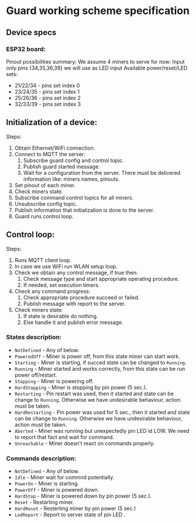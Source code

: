 # Guard working scheme specification
## Device specs
### ESP32 board:
Pinout possibilities summary: 
We assume 4 miners to serve for now:
Input only pins {34,35,36,39} we will use as LED input
Available power/reset/LED sets:
* 21/22/34 - pins set index 0
* 23/24/35 - pins set index 1
* 25/26/36 - pins set index 2
* 32/33/39 - pins set index 3

## Initialization of a device:
Steps:
1. Obtain Ethernet/WiFi connection.
2. Connect to MQTT the server:
    1. Subscribe guard config and control topic.
    2. Publish guard started message.
    3. Wait for a configuration from the server. There must be delivered information like: miners names, pinouts.
3. Set pinout of each miner.
4. Check miners state.
5. Subscribe command control topics for all miners.
6. Unsubscribe config topic.
7. Publish information that initialization is done to the server.
8. Guard runs control loop.

## Control loop:
Steps:
1. Runs MQTT client loop.
2. In case we use WiFi run WLAN setup loop.
3. Check we obtain any control message, if true then:
    1. Check message type and start appropriate operating procedure.
    2. If needed, set execution timers.
4. Check any command progress:
    1. Check appropriate procedure succeed or failed.
    2. Publish message with report to the server.
5. Check miners state:
    1. If state is desirable do nothing.
    2. Else handle it and publish error message.

### States description:
- `NotDefined` - Any of below.
- `PoweredOff` - Miner is power off, from this state miner can start work.
- `Starting` - Miner is starting, if succed state can be changed to `Running`.
- `Running` - Miner started and works correctly, from this state can be run power off/restart.
- `Stopping` - Miner is powering off.
- `HardStopping` - Miner is stopping by pin power (5 sec.).
- `Restarting` - Pin restart was used, then it started and state can be change to `Running`. Otherwise we have undesirable behaviour, action must be taken.
- `HardRestarting` - Pin power was used for 5 sec., then it started and state can be change to `Running`. Otherwise we have undesirable behaviour, action must be taken.
- `Aborted` - Miner was running but unexpectedly pin LED id LOW. We need to report that fact and wait for command.
- `Unreachable` - Miner doesn't react on commands properly.

### Commands description:
- `NotDefined` - Any of below.
- `Idle` - Miner wait for commnd potentially. 
- `PowerOn` - Miner is starting.
- `PowerOff` - Miner is powered down.
- `HardStop` - Miner is powered down by pin power (5 sec.).
- `Reset` - Restarting miner.
- `HardReset` - Resterting miner by pin power (5 sec.)
- `LedReport` - Report to server state of pin LED .

